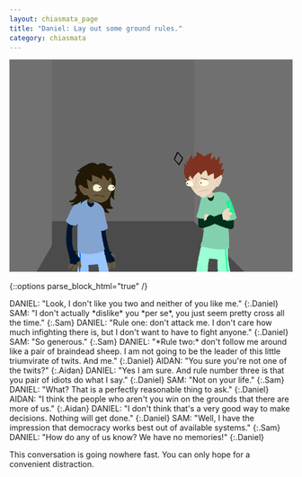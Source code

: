 ```yaml
---
layout: chiasmata_page
title: "Daniel: Lay out some ground rules."
category: chiasmata
---
```


![032](/chiasmata/images/narrative/031.png)

{::options parse_block_html="true" /}
<div class="dialogue">
DANIEL: "Look, I don't like you two and neither of you like me."
{:.Daniel}
SAM: "I don't actually *dislike* you *per se*, you just seem pretty cross all the time."
{:.Sam}
DANIEL: "Rule one: don't attack me. I don't care how much infighting there is, but I don't want to have to fight anyone."
{:.Daniel}
SAM: "So generous."
{:.Sam}
DANIEL: "*Rule two:* don't follow me around like a pair of braindead sheep. I am not going to be the leader of this little triumvirate of twits. And me."
{:.Daniel}
AIDAN: "You sure you're not one of the twits?"
{:.Aidan}
DANIEL: "Yes I am sure. And rule number three is that you pair of idiots do what I say."
{:.Daniel}
SAM: "Not on your life."
{:.Sam}
DANIEL: "What? That is a perfectly reasonable thing to ask."
{:.Daniel}
AIDAN: "I think the people who aren't you win on the grounds that there are more of us."
{:.Aidan}
DANIEL: "I don't think that's a very good way to make decisions. Nothing will get done."
{:.Daniel}
SAM: "Well, I have the impression that democracy works best out of available systems."
{:.Sam}
DANIEL: "How do any of us know? We have no memories!"
{:.Daniel}
</div>

This conversation is going nowhere fast. You can only hope for a convenient distraction.